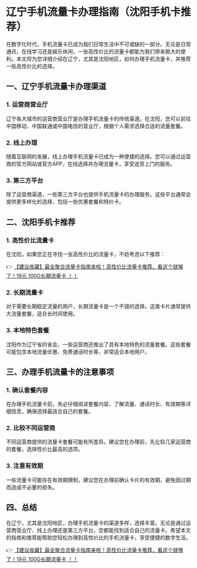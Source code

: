 # 辽宁手机流量卡办理指南（沈阳手机卡推荐）

在数字化时代，手机流量卡已成为我们日常生活中不可或缺的一部分。无论是日常通讯、在线学习还是娱乐休闲，一张高性价比的流量卡都能为我们带来极大的便利。本文将为您详细介绍在辽宁，尤其是沈阳地区，如何办理手机流量卡，并推荐一些高性价比的选择。

## 一、辽宁手机流量卡办理渠道

### 1. 运营商营业厅
辽宁各大城市的运营商营业厅是办理手机流量卡的传统渠道。在沈阳，您可以前往中国移动、中国联通或中国电信的营业厅，根据个人需求选择合适的流量套餐。

### 2. 线上办理
随着互联网的发展，线上办理手机流量卡已成为一种便捷的选择。您可以通过运营商的官方网站或官方APP，在线选择并办理流量卡，享受送货上门的服务。

### 3. 第三方平台
除了运营商渠道，一些第三方平台也提供手机流量卡的办理服务。这些平台通常会提供更多样化的选择，包括一些优惠套餐和特价卡。

## 二、沈阳手机卡推荐

### 1. 高性价比流量卡
在沈阳，如果您正在寻找一张高性价比的流量卡，不妨考虑以下推荐：

👉 [【建议收藏】最全聚合流量卡指南来啦！高性价比流量卡推荐，看这个就够了！19元 100G长期流量卡 ！！](https://bit.ly/Liuliangka)

### 2. 长期流量卡
对于需要长期稳定流量的用户，长期流量卡是一个不错的选择。这类卡片通常提供大流量套餐，适合长时间使用。

### 3. 本地特色套餐
沈阳作为辽宁省的省会，一些运营商还推出了具有本地特色的流量套餐。这些套餐可能包含本地流量优惠、免费通话时长等，非常适合本地用户。

## 三、办理手机流量卡的注意事项

### 1. 确认套餐内容
在办理手机流量卡前，务必仔细阅读套餐内容，了解流量、通话时长、有效期等详细信息，确保选择最适合自己的套餐。

### 2. 比较不同运营商
不同运营商提供的流量卡套餐可能有所差异。建议您在办理前，先比较几家运营商的套餐，选择性价比最高的选项。

### 3. 注意有效期
一些流量卡可能存在有效期限制，建议您在办理前确认卡片的有效期，避免因过期而造成不必要的损失。

## 四、总结

在辽宁，尤其是沈阳地区，办理手机流量卡的渠道多样，选择丰富。无论是通过运营商营业厅、线上办理还是第三方平台，您都能找到适合自己的流量卡。希望本文的指南和推荐能帮助您轻松办理到高性价比的手机流量卡，享受便捷的数字生活。

👉 [【建议收藏】最全聚合流量卡指南来啦！高性价比流量卡推荐，看这个就够了！19元 100G长期流量卡 ！！](https://bit.ly/Liuliangka)